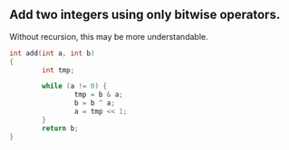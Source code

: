 Add two integers using only bitwise operators.
---------------


Without recursion, this may be more understandable.

```C
int add(int a, int b)
{
        int tmp;

        while (a != 0) {
                tmp = b & a;
                b = b ^ a;
                a = tmp << 1;
        }
        return b;
}
```
